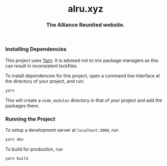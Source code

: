 <h1 align="center">alru.xyz</h1>
<h3 align="center">The Alliance Reunited website.</h3>
<br />

### Installing Dependencies
This project uses [Yarn](https://yarnpkg.com). It is advised not to mix package managers as this can result in inconsistent lockfiles.

To install dependencies for this project, open a command line interface at the directory of your project, and run:
```sh
yarn
```

This will create a `node_modules` directory in that of your project and add the packages there.

### Running the Project
To setup a development server at `localhost:3000`, run
```sh
yarn dev
```

To build for production, run
```sh
yarn build
```
